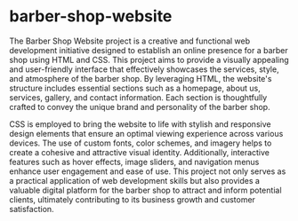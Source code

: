 # barber-shop-website
The Barber Shop Website project is a creative and functional web development initiative designed to establish an online presence for a barber shop using HTML and CSS. This project aims to provide a visually appealing and user-friendly interface that effectively showcases the services, style, and atmosphere of the barber shop. By leveraging HTML, the website's structure includes essential sections such as a homepage, about us, services, gallery, and contact information. Each section is thoughtfully crafted to convey the unique brand and personality of the barber shop.

CSS is employed to bring the website to life with stylish and responsive design elements that ensure an optimal viewing experience across various devices. The use of custom fonts, color schemes, and imagery helps to create a cohesive and attractive visual identity. Additionally, interactive features such as hover effects, image sliders, and navigation menus enhance user engagement and ease of use. This project not only serves as a practical application of web development skills but also provides a valuable digital platform for the barber shop to attract and inform potential clients, ultimately contributing to its business growth and customer satisfaction.
